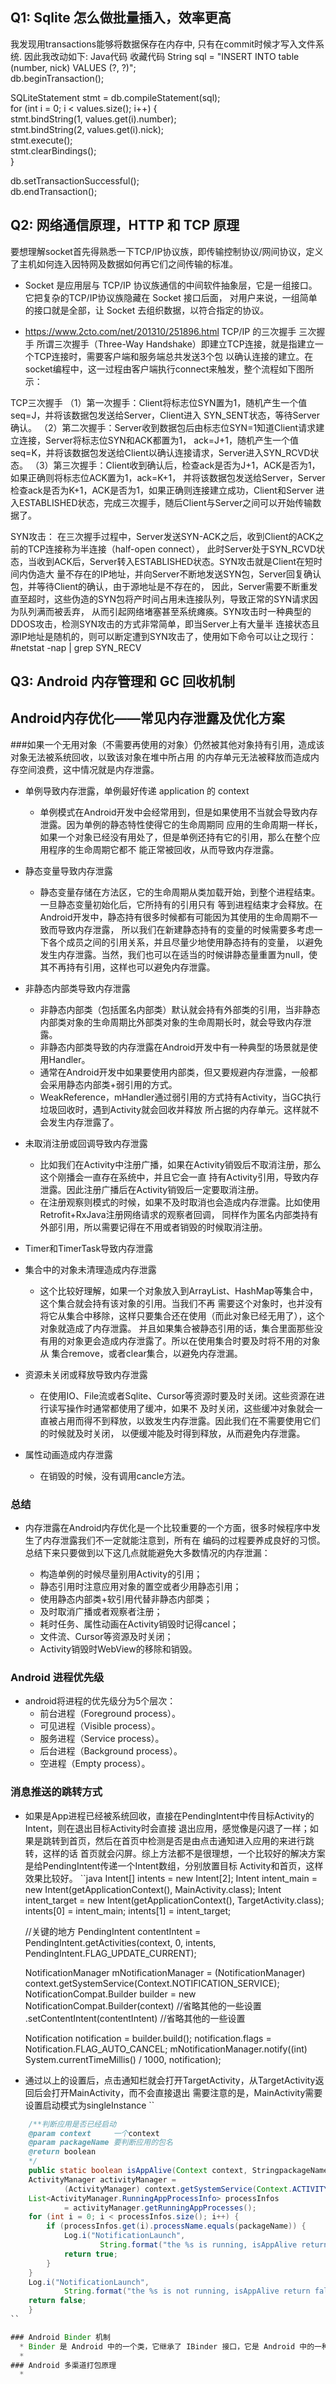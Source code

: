 ## Q1: Sqlite 怎么做批量插入，效率更高

我发现用transactions能够将数据保存在内存中, 只有在commit时候才写入文件系统. 因此我改动如下:
Java代码  收藏代码
String sql = "INSERT INTO table (number, nick) VALUES (?, ?)";  
db.beginTransaction();  
   
SQLiteStatement stmt = db.compileStatement(sql);  
for (int i = 0; i < values.size(); i++) {  
    stmt.bindString(1, values.get(i).number);  
    stmt.bindString(2, values.get(i).nick);  
    stmt.execute();  
    stmt.clearBindings();  
}  
   
db.setTransactionSuccessful();  
db.endTransaction();

## Q2: 网络通信原理，HTTP 和 TCP 原理

要想理解socket首先得熟悉一下TCP/IP协议族，即传输控制协议/网间协议，定义了主机如何连入因特网及数据如何再它们之间传输的标准。

   * Socket 是应用层与 TCP/IP 协议族通信的中间软件抽象层，它是一组接口。它把复杂的TCP/IP协议族隐藏在 Socket 接口后面，
   对用户来说，一组简单的接口就是全部，让 Socket 去组织数据，以符合指定的协议。

   * https://www.2cto.com/net/201310/251896.html TCP/IP 的三次握手
三次握手
  所谓三次握手（Three-Way Handshake）即建立TCP连接，就是指建立一个TCP连接时，需要客户端和服务端总共发送3个包
  以确认连接的建立。在socket编程中，这一过程由客户端执行connect来触发，整个流程如下图所示：

TCP三次握手
  （1）第一次握手：Client将标志位SYN置为1，随机产生一个值seq=J，并将该数据包发送给Server，Client进入
  SYN_SENT状态，等待Server确认。
  （2）第二次握手：Server收到数据包后由标志位SYN=1知道Client请求建立连接，Server将标志位SYN和ACK都置为1，
  ack=J+1，随机产生一个值seq=K，并将该数据包发送给Client以确认连接请求，Server进入SYN_RCVD状态。
  （3）第三次握手：Client收到确认后，检查ack是否为J+1，ACK是否为1，如果正确则将标志位ACK置为1，ack=K+1，
  并将该数据包发送给Server，Server检查ack是否为K+1，ACK是否为1，如果正确则连接建立成功，Client和Server
  进入ESTABLISHED状态，完成三次握手，随后Client与Server之间可以开始传输数据了。
 
  SYN攻击：
  在三次握手过程中，Server发送SYN-ACK之后，收到Client的ACK之前的TCP连接称为半连接（half-open connect），
  此时Server处于SYN_RCVD状态，当收到ACK后，Server转入ESTABLISHED状态。SYN攻击就是Client在短时间内伪造大
  量不存在的IP地址，并向Server不断地发送SYN包，Server回复确认包，并等待Client的确认，由于源地址是不存在的，
  因此，Server需要不断重发直至超时，这些伪造的SYN包将产时间占用未连接队列，导致正常的SYN请求因为队列满而被丢弃，
  从而引起网络堵塞甚至系统瘫痪。SYN攻击时一种典型的DDOS攻击，检测SYN攻击的方式非常简单，即当Server上有大量半
  连接状态且源IP地址是随机的，则可以断定遭到SYN攻击了，使用如下命令可以让之现行：
  #netstat -nap | grep SYN_RECV

## Q3: Android 内存管理和 GC 回收机制
## Android内存优化——常见内存泄露及优化方案
###如果一个无用对象（不需要再使用的对象）仍然被其他对象持有引用，造成该对象无法被系统回收，以致该对象在堆中所占用
的内存单元无法被释放而造成内存空间浪费，这中情况就是内存泄露。
  * 单例导致内存泄露，单例最好传递 application 的 context
    * 单例模式在Android开发中会经常用到，但是如果使用不当就会导致内存泄露。因为单例的静态特性使得它的生命周期同
    应用的生命周期一样长，如果一个对象已经没有用处了，但是单例还持有它的引用，那么在整个应用程序的生命周期它都不
    能正常被回收，从而导致内存泄露。
  
  * 静态变量导致内存泄露
    * 静态变量存储在方法区，它的生命周期从类加载开始，到整个进程结束。一旦静态变量初始化后，它所持有的引用只有
    等到进程结束才会释放。在Android开发中，静态持有很多时候都有可能因为其使用的生命周期不一致而导致内存泄露，
    所以我们在新建静态持有的变量的时候需要多考虑一下各个成员之间的引用关系，并且尽量少地使用静态持有的变量，
    以避免发生内存泄露。当然，我们也可以在适当的时候讲静态量重置为null，使其不再持有引用，这样也可以避免内存泄露。

  * 非静态内部类导致内存泄露
    * 非静态内部类（包括匿名内部类）默认就会持有外部类的引用，当非静态内部类对象的生命周期比外部类对象的生命周期长时，就会导致内存泄露。
    * 非静态内部类导致的内存泄露在Android开发中有一种典型的场景就是使用Handler。
    * 通常在Android开发中如果要使用内部类，但又要规避内存泄露，一般都会采用静态内部类+弱引用的方式。
    * WeakReference，mHandler通过弱引用的方式持有Activity，当GC执行垃圾回收时，遇到Activity就会回收并释放
    所占据的内存单元。这样就不会发生内存泄露了。
  
  * 未取消注册或回调导致内存泄露
    * 比如我们在Activity中注册广播，如果在Activity销毁后不取消注册，那么这个刚播会一直存在系统中，并且它会一直
    持有Activity引用，导致内存泄露。因此注册广播后在Activity销毁后一定要取消注册。
    * 在注册观察则模式的时候，如果不及时取消也会造成内存泄露。比如使用Retrofit+RxJava注册网络请求的观察者回调，
    同样作为匿名内部类持有外部引用，所以需要记得在不用或者销毁的时候取消注册。
  
  * Timer和TimerTask导致内存泄露
  * 集合中的对象未清理造成内存泄露
    * 这个比较好理解，如果一个对象放入到ArrayList、HashMap等集合中，这个集合就会持有该对象的引用。当我们不再
    需要这个对象时，也并没有将它从集合中移除，这样只要集合还在使用（而此对象已经无用了），这个对象就造成了内存泄露。
    并且如果集合被静态引用的话，集合里面那些没有用的对象更会造成内存泄露了。所以在使用集合时要及时将不用的对象从
    集合remove，或者clear集合，以避免内存泄漏。
  * 资源未关闭或释放导致内存泄露
    * 在使用IO、File流或者Sqlite、Cursor等资源时要及时关闭。这些资源在进行读写操作时通常都使用了缓冲，如果不
    及时关闭，这些缓冲对象就会一直被占用而得不到释放，以致发生内存泄露。因此我们在不需要使用它们的时候就及时关闭，
    以便缓冲能及时得到释放，从而避免内存泄露。

  * 属性动画造成内存泄露
    * 在销毁的时候，没有调用cancle方法。
   
### 总结
  * 内存泄露在Android内存优化是一个比较重要的一个方面，很多时候程序中发生了内存泄露我们不一定就能注意到，所有在
  编码的过程要养成良好的习惯。总结下来只要做到以下这几点就能避免大多数情况的内存泄漏：

    * 构造单例的时候尽量别用Activity的引用；
    * 静态引用时注意应用对象的置空或者少用静态引用；
    * 使用静态内部类+软引用代替非静态内部类；
    * 及时取消广播或者观察者注册；
    * 耗时任务、属性动画在Activity销毁时记得cancel；
    * 文件流、Cursor等资源及时关闭；
    * Activity销毁时WebView的移除和销毁。


### Android 进程优先级
  * android将进程的优先级分为5个层次：
    * 前台进程（Foreground process）。
    * 可见进程（Visible process）。
    * 服务进程（Service process）。
    * 后台进程（Background process）。
    * 空进程（Empty process）。


### 消息推送的跳转方式
  * 如果是App进程已经被系统回收，直接在PendingIntent中传目标Activity的Intent，则在退出目标Activity时会直接
  退出应用，感觉像是闪退了一样；如果是跳转到首页，然后在首页中检测是否是由点击通知进入应用的来进行跳转，这样的话
  首页就会闪屏。综上方法都不是很理想，一个比较好的解决方案是给PendingIntent传递一个Intent数组，分别放置目标
  Activity和首页，这样效果比较好。
``java
    Intent[] intents = new Intent[2];
    Intent intent_main = new Intent(getApplicationContext(), MainActivity.class);
    Intent intent_target = new Intent(getApplicationContext(), TargetActivity.class);
    intents[0] = intent_main;
    intents[1] = intent_target;

    //关键的地方
    PendingIntent contentIntent = PendingIntent.getActivities(context, 0, intents, PendingIntent.FLAG_UPDATE_CURRENT);

    NotificationManager mNotificationManager = (NotificationManager) context.getSystemService(Context.NOTIFICATION_SERVICE);
    NotificationCompat.Builder builder = new NotificationCompat.Builder(context)
    //省略其他的一些设置
    .setContentIntent(contentIntent)
    //省略其他的一些设置

    Notification notification = builder.build();
    notification.flags = Notification.FLAG_AUTO_CANCEL;
    mNotificationManager.notify((int) System.currentTimeMillis() / 1000, notification);
  * 通过以上的设置后，点击通知栏就会打开TargetActivity，从TargetActivity返回后会打开MainActivity，而不会直接退出 
需要注意的是，MainActivity需要设置启动模式为singleInstance
``
````java
    /**判断应用是否已经启动
    @param context     一个context
    @param packageName 要判断应用的包名
    @return boolean
    */
    public static boolean isAppAlive(Context context, StringpackageName) {
    ActivityManager activityManager =
            (ActivityManager) context.getSystemService(Context.ACTIVITY_SERVICE);
    List<ActivityManager.RunningAppProcessInfo> processInfos
            = activityManager.getRunningAppProcesses();
    for (int i = 0; i < processInfos.size(); i++) {
        if (processInfos.get(i).processName.equals(packageName)) {
            Log.i("NotificationLaunch",
                    String.format("the %s is running, isAppAlive return true", packageName));
            return true;
        }
    }
    Log.i("NotificationLaunch",
            String.format("the %s is not running, isAppAlive return false", packageName));
    return false;
    }
``

### Android Binder 机制
  * Binder 是 Android 中的一个类，它继承了 IBinder 接口，它是 Android 中的一种跨进通信方式，
  * 
### Android 多渠道打包原理
  *  